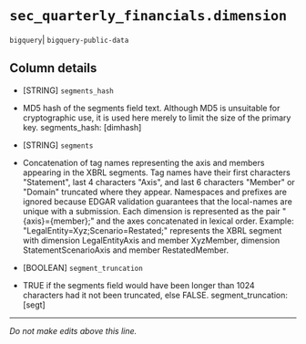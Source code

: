 # `sec_quarterly_financials.dimension`
`bigquery`| `bigquery-public-data`

## Column details
* [STRING]    `segments_hash`
 - MD5 hash of the segments field text. Although MD5 is unsuitable for cryptographic use, it is used here merely to limit the size of the primary key. segments_hash: [dimhash]
* [STRING]    `segments`
 - Concatenation of tag names representing the axis and members appearing in the XBRL segments. Tag names have their first characters \"Statement\", last 4 characters \"Axis\", and last 6 characters \"Member\" or \"Domain\" truncated where they appear. Namespaces and prefixes are ignored because EDGAR validation guarantees that the local-names are unique with a submission. Each dimension is represented as the pair \"{axis}={member};\" and the axes concatenated in lexical order. Example: \"LegalEntity=Xyz;Scenario=Restated;\" represents the XBRL segment with dimension LegalEntityAxis and member XyzMember, dimension StatementScenarioAxis and member RestatedMember.
* [BOOLEAN]   `segment_truncation`
 - TRUE if the segments field would have been longer than 1024 characters had it not been truncated, else FALSE. segment_truncation: [segt]

-------------------------------------------------------------------------------
*Do not make edits above this line.*
